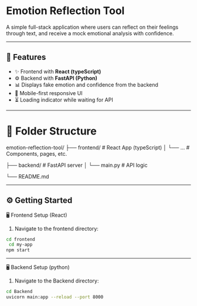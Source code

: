 #  Emotion Reflection Tool

A simple full-stack application where users can reflect on their feelings through text, and receive a mock emotional analysis with confidence.

---

## 📌 Features

- ✨ Frontend with **React (typeScript)**
- ⚙️ Backend with **FastAPI (Python)**
- 📊 Displays fake emotion and confidence from the backend
- 📱 Mobile-first responsive UI
- ⏳ Loading indicator while waiting for API

---

# 📁 Folder Structure
emotion-reflection-tool/
├── frontend/ # React App (typeScript)
│ └── ... # Components, pages, etc.

├── backend/ # FastAPI server
│ └── main.py # API logic

└── README.md


---

## ⚙️ Getting Started

 🖥️ Frontend Setup (React)

1. Navigate to the frontend directory:

```bash
cd frontend
 cd my-app
npm start
```
 
---

 🖥️ Backend Setup (python)

1. Navigate to the Backend directory:

```bash
cd Backend
uvicorn main:app --reload --port 8000




